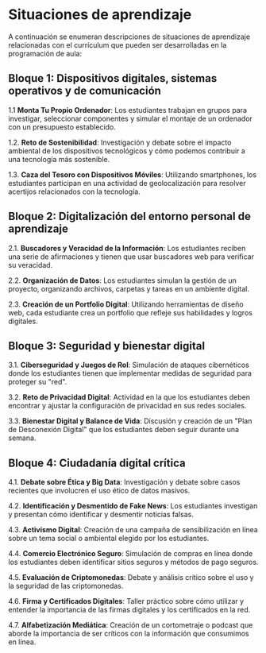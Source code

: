 # Situaciones de aprendizaje

A continuación se enumeran descripciones de situaciones de aprendizaje relacionadas con el currículum que pueden ser desarrolladas en la programación de aula:

## Bloque 1: Dispositivos digitales, sistemas operativos y de comunicación

1.1 **Monta Tu Propio Ordenador**: Los estudiantes trabajan en grupos para investigar, seleccionar componentes y simular el montaje de un ordenador con un presupuesto establecido.

1.2. **Reto de Sostenibilidad**: Investigación y debate sobre el impacto ambiental de los dispositivos tecnológicos y cómo podemos contribuir a una tecnología más sostenible.

1.3. **Caza del Tesoro con Dispositivos Móviles**: Utilizando smartphones, los estudiantes participan en una actividad de geolocalización para resolver acertijos relacionados con la tecnología.

## Bloque 2: Digitalización del entorno personal de aprendizaje

2.1. **Buscadores y Veracidad de la Información**: Los estudiantes reciben una serie de afirmaciones y tienen que usar buscadores web para verificar su veracidad.

2.2. **Organización de Datos**: Los estudiantes simulan la gestión de un proyecto, organizando archivos, carpetas y tareas en un ambiente digital.

2.3. **Creación de un Portfolio Digital**: Utilizando herramientas de diseño web, cada estudiante crea un portfolio que refleje sus habilidades y logros digitales.

## Bloque 3: Seguridad y bienestar digital

3.1. **Ciberseguridad y Juegos de Rol**: Simulación de ataques cibernéticos donde los estudiantes tienen que implementar medidas de seguridad para proteger su "red".

3.2. **Reto de Privacidad Digital**: Actividad en la que los estudiantes deben encontrar y ajustar la configuración de privacidad en sus redes sociales.

3.3. **Bienestar Digital y Balance de Vida**: Discusión y creación de un "Plan de Desconexión Digital" que los estudiantes deben seguir durante una semana.

## Bloque 4: Ciudadanía digital crítica

4.1. **Debate sobre Ética y Big Data**: Investigación y debate sobre casos recientes que involucren el uso ético de datos masivos.

4.2. **Identificación y Desmentido de Fake News**: Los estudiantes investigan y presentan cómo identificar y desmentir noticias falsas.

4.3. **Activismo Digital**: Creación de una campaña de sensibilización en línea sobre un tema social o ambiental elegido por los estudiantes.

4.4. **Comercio Electrónico Seguro**: Simulación de compras en línea donde los estudiantes deben identificar sitios seguros y métodos de pago seguros.

4.5. **Evaluación de Criptomonedas**: Debate y análisis crítico sobre el uso y la seguridad de las criptomonedas.

4.6. **Firma y Certificados Digitales**: Taller práctico sobre cómo utilizar y entender la importancia de las firmas digitales y los certificados en la red.

4.7. **Alfabetización Mediática**: Creación de un cortometraje o podcast que aborde la importancia de ser críticos con la información que consumimos en línea.
